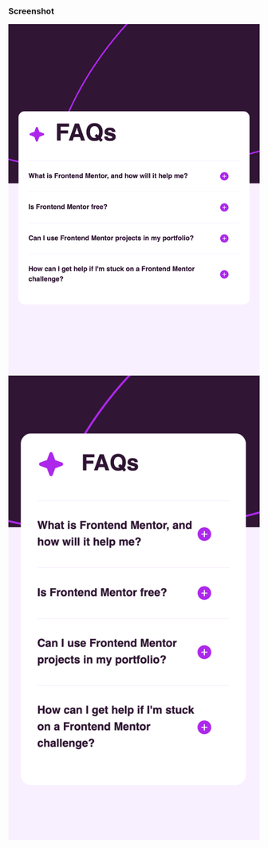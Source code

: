 ### Screenshot

![](./assets/images/Screenshot%202025-01-06%20at%2017-14-54%20Frontend%20Mentor%20FAQ%20accordion.png)
![](./assets/images/Screenshot%202025-01-06%20at%2017-15-44%20Frontend%20Mentor%20FAQ%20accordion.png)
